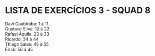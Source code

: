 # LISTA DE EXERCÍCIOS 3 - SQUAD 8

Davi Guabiraba: 1 à 11 \
Gustavo Silva: 12 à 22 \
Rafael Áquila: 23 à 33 \
Ricardo: 34 à 44 \
Thiago Sales: 45 à 55 \
Erick: 56 a 65
